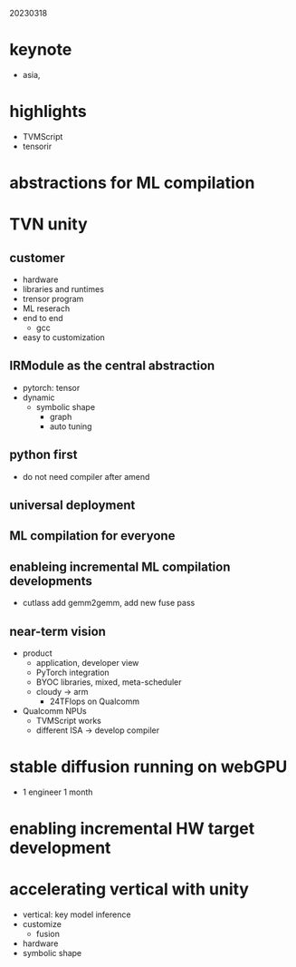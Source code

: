 20230318
# keynote
- asia, 

# highlights
- TVMScript
- tensorir

# abstractions for ML compilation

# TVN unity 
## customer
  - hardware
  - libraries and runtimes
  - trensor program
  - ML reserach
- end to end
  - gcc
- easy to customization

## IRModule as the central abstraction
- pytorch: tensor
- dynamic
  - symbolic shape
    - graph
    - auto tuning

## python first
- do not need compiler after amend
  
## universal deployment

## ML compilation for everyone

## enableing incremental ML compilation developments
- cutlass add gemm2gemm, add new fuse pass
  
## near-term vision
- product
  - application, developer view
  - PyTorch integration
  - BYOC libraries, mixed, meta-scheduler
  - cloudy -> arm
    - 24TFlops on Qualcomm
- Qualcomm NPUs
  - TVMScript works
  - different ISA -> develop compiler

# stable diffusion running on webGPU
- 1 engineer 1 month

# enabling incremental HW target development
  
# accelerating vertical with unity
- vertical: key model inference
- customize
  - fusion
- hardware
- symbolic shape